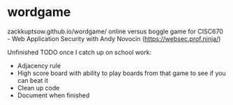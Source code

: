 # wordgame
zackkuptsow.github.io/wordgame/
online versus boggle game for CISC670 - Web Application Security with Andy Novocin (https://websec.prof.ninja/)

Unfinished
TODO once I catch up on school work:
  <ul>
    <li>Adjacency rule</li>
    <li>High score board with ability to play boards from that game to see if you can beat it</li>
    <li>Clean up code</li>
    <li>Document when finished</li>
  </ul>
